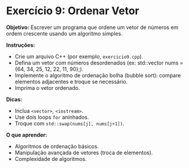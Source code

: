 # Exercício 9: Ordenar Vetor

**Objetivo:** Escrever um programa que ordene um vetor de números em ordem crescente usando um algoritmo simples.

**Instruções:**
- Crie um arquivo C++ (por exemplo, `exercicio9.cpp`).
- Defina um vetor com números desordenados (ex: std::vector<int> nums = {64, 34, 25, 12, 22, 11, 90};).
- Implemente o algoritmo de ordenação bolha (bubble sort): compare elementos adjacentes e troque se necessário.
- Imprima o vetor ordenado.

**Dicas:**
- Inclua `<vector>`, `<iostream>`.
- Use dois loops `for` aninhados.
- Troque com `std::swap(nums[j], nums[j+1])`.

**O que aprender:**
- Algoritmos de ordenação básicos.
- Manipulação avançada de vetores (troca de elementos).
- Complexidade de algoritmos.